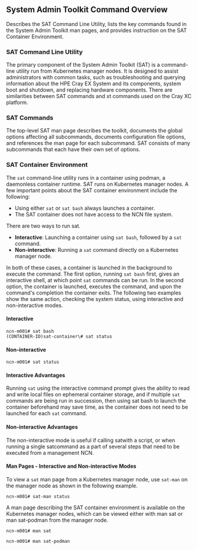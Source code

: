 ## System Admin Toolkit Command Overview

Describes the SAT Command Line Utility, lists the key commands found in the System Admin Toolkit man pages, and provides
instruction on the SAT Container Environment.

### SAT Command Line Utility

The primary component of the System Admin Toolkit \(SAT\) is a command-line utility run from Kubernetes manager nodes.
It is designed to assist administrators with common tasks, such as troubleshooting and querying information about the
HPE Cray EX System and its components, system boot and shutdown, and replacing hardware components. There are
similarities between SAT commands and xt commands used on the Cray XC platform.

### SAT Commands

The top-level SAT man page describes the toolkit, documents the global options affecting all subcommands, documents
configuration file options, and references the man page for each subcommand. SAT consists of many subcommands that each
have their own set of options.

### SAT Container Environment

The `sat` command-line utility runs in a container using podman, a daemonless container runtime. SAT runs on Kubernetes
manager nodes. A few important points about the SAT container environment include the following:

- Using either `sat` or `sat bash` always launches a container.
- The SAT container does not have access to the NCN file system.

There are two ways to run sat.

- **Interactive**: Launching a container using `sat bash`, followed by a `sat` command.
- **Non-interactive**: Running a `sat` command directly on a Kubernetes manager node.

In both of these cases, a container is launched in the background to execute the command. The first option, running
`sat bash` first, gives an interactive shell, at which point `sat` commands can be run. In the second option, the
container is launched, executes the command, and upon the command's completion the container exits. The following two
examples show the same action, checking the system status, using interactive and non-interactive modes.

#### Interactive

```screen
ncn-m001# sat bash
(CONTAINER-ID)sat-container\# sat status
```

#### Non-interactive

```screen
ncn-m001# sat status
```

#### Interactive Advantages

Running `sat` using the interactive command prompt gives the ability to read and write local files on ephemeral
container storage, and if multiple `sat` commands are being run in succession, then using sat bash to launch the
container beforehand may save time, as the container does not need to be launched for each `sat` command.

#### Non-interactive Advantages

The non-interactive mode is useful if calling satwith a script, or when running a single satcommand as a part of
several steps that need to be executed from a management NCN.

#### Man Pages - Interactive and Non-interactive Modes

To view a `sat` man page from a Kubernetes manager node, use `sat-man` on the manager node as shown in the following
example.

```screen
ncn-m001# sat-man status
```

A man page describing the SAT container environment is available on the Kubernetes manager nodes, which can be viewed
either with man sat or man sat-podman from the manager node.

```screen
ncn-m001# man sat
```

```screen
ncn-m001# man sat-podman
```
